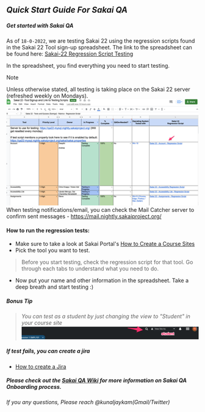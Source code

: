## _Quick Start Guide For Sakai QA_


##### Get started with Sakai QA 
As of `18-0-2022`, we are testing Sakai 22 using the regression scripts found in the Sakai 22 Tool sign-up spreadsheet. The link to the spreadsheet can be found here: 
[Sakai-22 Regression Script Testing](https://bit.ly/Sakai_22_Regression_Script_Testing)


In the spreadsheet, you find everything you need to start testing.


> [!NOTE]
Unless otherwise stated, all testing is taking place on the Sakai 22 server (refreshed weekly on Mondays).
   ![](images/QA/Sakai_22_-Tool_Signup_and_Link_to_Testing_Scripts_xlsx_-_1Google_Sheets.png)
   When testing notifications/email, you can check the Mail Catcher server to confirm sent messages - https://mail.nightly.sakaiproject.org/



#### How to run the regression tests:
- Make sure to take a look at Sakai Portal's [How to Create a Course Sites](how-to-create-a-course-sites.md)
- Pick the tool you want to test. 
 >  Before you start testing, check the regression script for that tool. Go through each tabs to understand what you need to do.
- Now put your name and other information in the spreadsheet. Take a deep breath and start testing :)


##### *Bonus Tip*
> *You can test as a student by just changing the view to "Student" in your course site* 
 ![](images/QA/Sakai___Discussion_1_SMPL101___Overview.png)


##### If test fails, you can create a jira
 - [How to create a Jira](how-to-create-a-jira.md)


##### Please check out the [Sakai QA Wiki](https://sakai-wiki.github.io/Sakai-QA-Home-Page) for more information on Sakai QA Onboarding process.


   *If you any questions, Please reach @kunaljaykam(Gmail/Twitter)*